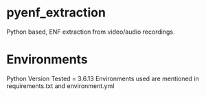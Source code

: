 # pyenf_extraction
Python based, ENF extraction from video/audio recordings. 

# Environments
Python Version Tested = 3.6.13
Environments used are mentioned in requirements.txt and environment.yml


